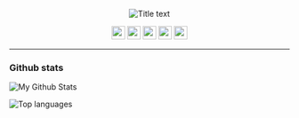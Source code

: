 <p align="center">
  <img src="https://readme-typing-svg.demolab.com/?lines=Hello+there+👋;Checkout+my+GitHub+profile!;&font=Fira%20Code&center=true&width=480&height=50&duration=4000&pause=1000" alt="Title text">
</p>

<p align="center">
  <img height="24" width="24" src="https://cdn.simpleicons.org/c/black/white" />
  <img height="24" width="24" src="https://cdn.simpleicons.org/gnuemacs/black/white" />
  <img height="24" width="24" src="https://cdn.simpleicons.org/go/black/white" />
  <img height="24" width="24" src="https://cdn.simpleicons.org/dart/black/white" />
  <img height="24" width="24" src="https://cdn.simpleicons.org/flutter/black/white" />
</p>

---

### Github stats 

![My Github Stats](https://github-readme-stats.vercel.app/api?username=storvik&rank_icon=percentile&theme=gotham&show_icons=true)

![Top languages](https://github-readme-stats.vercel.app/api/top-langs/?username=storvik&theme=gotham)
